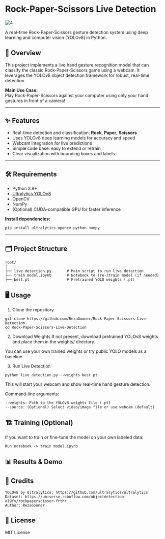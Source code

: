 # Rock-Paper-Scissors Live Detection

![4](https://github.com/user-attachments/assets/778c2042-a18c-4e8a-bab9-4970d580b40e)

A real-time Rock-Paper-Scissors gesture detection system using deep learning and computer vision (YOLOv8) in Python.

## 🚀 Overview

This project implements a live hand gesture recognition model that can classify the classic Rock-Paper-Scissors game using a webcam. It leverages the YOLOv8 object detection framework for robust, real-time detection.

**Main Use Case:**  
Play Rock-Paper-Scissors against your computer using only your hand gestures in front of a camera!

---

## ✨ Features

- Real-time detection and classification: **Rock**, **Paper**, **Scissors**
- Uses YOLOv8 deep learning models for accuracy and speed
- Webcam integration for live predictions
- Simple code base: easy to extend or retrain
- Clear visualization with bounding boxes and labels

---

## 🛠️ Requirements

- Python 3.8+
- [Ultralytics YOLOv8](https://github.com/ultralytics/ultralytics)
- OpenCV
- NumPy
- (Optional) CUDA-compatible GPU for faster inference

**Install dependencies:**
```bash
pip install ultralytics opencv-python numpy
```

---

## 🗂️ Project Structure

```
root/
│
├── live_detection.py       # Main script to run live detection
├── train model.ipynb       # Notebook to (re-)train model (if needed)
├── best.pt                 # Pretrained YOLO weights (.pt)

```

## 🖥️ Usage
1. Clone the repository
```
git clone https://github.com/RezaGooner/Rock-Paper-Scissors-Live-Detection
cd Rock-Paper-Scissors-Live-Detection
```
2. Download Weights
If not present, download pretrained YOLOv8 weights and place them in the weights/ directory.

You can use your own trained weights or try public YOLO models as a baseline.

3. Run Live Detection
```
python live_detection.py --weights best.pt
```
This will start your webcam and show real-time hand gesture detection.

Command-line arguments:
```
--weights: Path to the YOLOv8 weights file (.pt)
--source: (Optional) Select video/image file or use webcam (default)
```


## 🏗️ Training (Optional)
If you want to train or fine-tune the model on your own labeled data:

```
Run notebook -> train model.ipynb
```


## 📊 Results & Demo


## 🙏 Credits
```
YOLOv8 by Ultralytics: https://github.com/ultralytics/ultralytics
Dataset: https://universe.roboflow.com/objectdetection-ol9fv/rockpaperscissor-frthr
Author: RezaGooner
```

## 📄 License
MIT License
